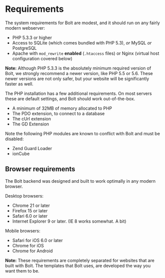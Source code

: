 Requirements
===============

The system requirements for Bolt are modest, and it should run on any fairly
modern webserver:

  - PHP 5.3.3 or higher
  - Access to SQLite (which comes bundled with PHP 5.3), _or_ MySQL _or_
    PostgreSQL
  - Apache with `mod_rewrite` <strong>enabled</strong> (`.htaccess` files) or Nginx (virtual host
    configuration covered below)

<p class="note"><strong>Note:</strong> Although PHP 5.3.3 is the absolutely
minimum required version of Bolt, we strongly recommend a newer version, like
PHP 5.5 or 5.6. These newer versions are not only safer, but your website will
be significantly faster as well.
</p>

The PHP installation has a few additional requirements. On most servers these
are default settings, and Bolt should work out-of-the-box.

  - A minimum of 32MB of memory allocated to PHP
  - The PDO extension, to connect to a database
  - The cUrl extension
  - The GD Extension

Note the following PHP modules are known to conflict with Bolt and must be disabled:
  - Zend Guard Loader 
  - ionCube

Browser requirements
--------------------

The Bolt backend was designed and built to work optimally in any modern browser.

Desktop browsers:

  - Chrome 21 or later
  - Firefox 15 or later
  - Safari 6.0 or later
  - Internet Explorer 9 or later. (IE 8 works somewhat. A bit)

Mobile browsers:

  - Safari for iOS 6.0 or later
  - Chrome for iOS
  - Chrome for Android

<p class="note"><strong>Note:</strong> These requirements are completely
separated for websites that are built with Bolt. The templates that Bolt
uses, are developed the way you want them to be.</p>
